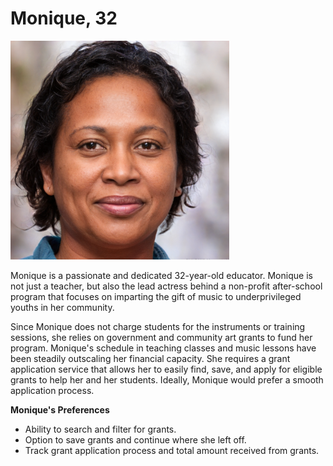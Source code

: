 # Monique, 32

<img src="../images/Monique.PNG" width="350" height="350" />

Monique is a passionate and dedicated 32-year-old educator. Monique is not just a teacher, but also the lead actress behind a non-profit after-school program that focuses on imparting the gift of music to underprivileged youths in her community.

Since Monique does not charge students for the instruments or training sessions, she relies on government and community art grants to fund her program. Monique's schedule in teaching classes and music lessons have been steadily outscaling her financial capacity. She requires a grant application service that allows her to easily find, save, and apply for eligible grants to help her and her students. Ideally, Monique would prefer a smooth application process.

<b>Monique's Preferences</b>
- Ability to search and filter for grants.
- Option to save grants and continue where she left off.
- Track grant application process and total amount received from grants.
